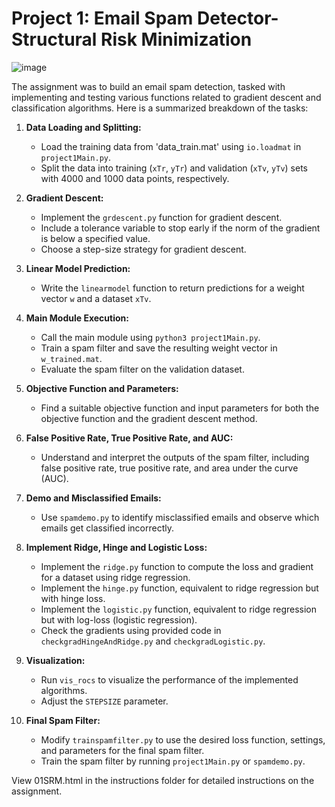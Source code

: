 # Project 1: Email Spam Detector- Structural Risk Minimization

![image](https://github.com/Amanda-L/WashU-ML-Project1-StructuralRiskMinimization-2023/assets/52643725/f01ddf24-fdce-4bfc-bf3c-71d4fc6875a2)


The assignment was to build an email spam detection, tasked with implementing and testing various functions related to gradient descent and classification algorithms. Here is a summarized breakdown of the tasks:

1. **Data Loading and Splitting:**
   - Load the training data from 'data_train.mat' using `io.loadmat` in `project1Main.py`.
   - Split the data into training (`xTr`, `yTr`) and validation (`xTv`, `yTv`) sets with 4000 and 1000 data points, respectively.

2. **Gradient Descent:**
   - Implement the `grdescent.py` function for gradient descent.
   - Include a tolerance variable to stop early if the norm of the gradient is below a specified value.
   - Choose a step-size strategy for gradient descent.

3. **Linear Model Prediction:**
   - Write the `linearmodel` function to return predictions for a weight vector `w` and a dataset `xTv`.

4. **Main Module Execution:**
   - Call the main module using `python3 project1Main.py`.
   - Train a spam filter and save the resulting weight vector in `w_trained.mat`.
   - Evaluate the spam filter on the validation dataset.

5. **Objective Function and Parameters:**
   - Find a suitable objective function and input parameters for both the objective function and the gradient descent method.

6. **False Positive Rate, True Positive Rate, and AUC:**
   - Understand and interpret the outputs of the spam filter, including false positive rate, true positive rate, and area under the curve (AUC).

7. **Demo and Misclassified Emails:**
   - Use `spamdemo.py` to identify misclassified emails and observe which emails get classified incorrectly.

8. **Implement Ridge, Hinge and Logistic Loss:**
   - Implement the `ridge.py` function to compute the loss and gradient for a dataset using ridge regression.
   - Implement the `hinge.py` function, equivalent to ridge regression but with hinge loss.
   - Implement the `logistic.py` function, equivalent to ridge regression but with log-loss (logistic regression).
   - Check the gradients using provided code in `checkgradHingeAndRidge.py` and `checkgradLogistic.py`.

9. **Visualization:**
    - Run `vis_rocs` to visualize the performance of the implemented algorithms.
    - Adjust the `STEPSIZE` parameter.

10. **Final Spam Filter:**
    - Modify `trainspamfilter.py` to use the desired loss function, settings, and parameters for the final spam filter.
    - Train the spam filter by running `project1Main.py` or `spamdemo.py`.


View 01SRM.html in the instructions folder for detailed instructions on the assignment.
